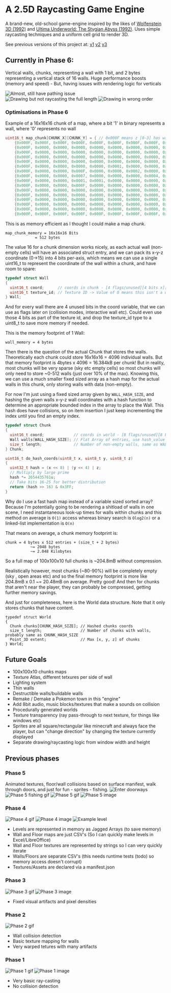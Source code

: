 # A 2.5D Raycasting Game Engine

A brand-new, old-school game-engine inspired by the likes of [Wolfenstein 3D (1992)](https://en.wikipedia.org/wiki/Wolfenstein_3D) and [Ultima Underworld: The Stygian Abyss (1992)](https://en.wikipedia.org/wiki/Ultima_Underworld:_The_Stygian_Abyss). Uses simple raycasting techniques and a uniform cell grid to render 3D.

See previous versions of this project at: [v1](https://github.com/con-dog/sdl-test) [v2](https://github.com/con-dog/sdl-textured) [v3](https://github.com/con-dog/2.5D-raycasting-engine)

## Currently in Phase 6:
Vertical walls, chunks, representing a wall with 1 bit, and 2 bytes representing a vertical stack of 16 walls. Huge performance boosts (memory and speed) - But, having issues with rendering logic for verticals

![Almost, still have pathing issue](https://github.com/con-dog/chunked-z-level-raycaster/blob/40ce926e33ba22ae65f028dcd8b1114dda974217/_media/phase-6/2.png)
![Drawing but not raycasting the full length](https://github.com/con-dog/chunked-z-level-raycaster/blob/40ce926e33ba22ae65f028dcd8b1114dda974217/_media/phase-6/3.png)
![Drawing in wrong order](https://github.com/con-dog/chunked-z-level-raycaster/blob/40ce926e33ba22ae65f028dcd8b1114dda974217/_media/phase-6/6.png)

### Optimisations in Phase 6
Example of a 16x16x16 chunk of a map, where a bit '1' in binary represents a wall, where '0' represents no wall

```c
uint16_t map_chunk[CHUNK_X][CHUNK_Y] = { // 0x000F means z [0-3] has walls, z [3-15] has no walls
    {0x000F, 0x000F, 0x000F, 0x000F, 0x000F, 0x000F, 0x000F, 0x000F, 0x000F, 0x000F, 0x000F, 0x000F, 0x000F, 0x000F, 0x000F, 0x000F},
    {0x000F, 0x0000, 0x0000, 0x0000, 0x0000, 0x0000, 0x0000, 0x0000, 0x0000, 0x0000, 0x0000, 0x0000, 0x0000, 0x0000, 0x0000, 0x000F},
    {0x000F, 0x0000, 0x0000, 0x0000, 0x0000, 0x0000, 0x0000, 0x0000, 0x0000, 0x0000, 0x0000, 0x0000, 0x0000, 0x0000, 0x0000, 0x000F},
    {0x000F, 0x0000, 0x0000, 0x0000, 0x0000, 0x0000, 0x0000, 0x0000, 0x0000, 0x0000, 0x0000, 0x0000, 0x0000, 0x0000, 0x0000, 0x000F},
    {0x000F, 0x0000, 0x0000, 0x0000, 0x0000, 0x0000, 0x0000, 0x0000, 0x0000, 0x0000, 0x0000, 0x0000, 0x0000, 0x0000, 0x0000, 0x000F},
    {0x000F, 0x0000, 0x0000, 0x0000, 0x0000, 0x0001, 0x0000, 0x0000, 0x0000, 0x0000, 0x0000, 0x0000, 0x0000, 0x0000, 0x0000, 0x000F},
    {0x000F, 0x0000, 0x0000, 0x000F, 0x0000, 0x0000, 0x0002, 0x0000, 0x0000, 0x0000, 0x0000, 0x0000, 0x0000, 0x0000, 0x0000, 0x000F},
    {0x000F, 0x0000, 0x0000, 0x0007, 0x0000, 0x0000, 0x0000, 0x0004, 0x0000, 0x0000, 0x0000, 0x0000, 0x0000, 0x0000, 0x0000, 0x000F},
    {0x000F, 0x0000, 0x0000, 0x0001, 0x0001, 0x0000, 0x0000, 0x0000, 0x0000, 0x0000, 0x0000, 0x0000, 0x0000, 0x0000, 0x0000, 0x000F},
    {0x000F, 0x0000, 0x0000, 0x000F, 0x0000, 0x0000, 0x0000, 0x0000, 0x0000, 0x0000, 0x0000, 0x0000, 0x0000, 0x0000, 0x0000, 0x000F},
    {0x000F, 0x0000, 0x0000, 0x0000, 0x0000, 0x0000, 0x0000, 0x0000, 0x0000, 0x0000, 0x0000, 0x0000, 0x0000, 0x0000, 0x0000, 0x000F},
    {0x000F, 0x0000, 0x0000, 0x0000, 0x0000, 0x0000, 0x0000, 0x0000, 0x0000, 0x0000, 0x0000, 0x0000, 0x0000, 0x0000, 0x0000, 0x000F},
    {0x000F, 0x0000, 0x0000, 0x0000, 0x0000, 0x0000, 0x0000, 0x0000, 0x0000, 0x0000, 0x0000, 0x0000, 0x0000, 0x0000, 0x0000, 0x000F},
    {0x000F, 0x0000, 0x0000, 0x0000, 0x0000, 0x0000, 0x0000, 0x0000, 0x0000, 0x0000, 0x0000, 0x0000, 0x0000, 0x0000, 0x0000, 0x000F},
    {0x000F, 0x0000, 0x0000, 0x0000, 0x0000, 0x0000, 0x0000, 0x0000, 0x0000, 0x0000, 0x0000, 0x0000, 0x0000, 0x0000, 0x0000, 0x000F},
    {0x000F, 0x000F, 0x000F, 0x000F, 0x000F, 0x000F, 0x000F, 0x000F, 0x000F, 0x000F, 0x000F, 0x000F, 0x000F, 0x000F, 0x000F, 0x000F}};
```

This is as memory efficient as I thought I could make a map chunk.

```plaintext
map_chunk_memory = 16x16x16 Bits
             = 512 bytes
```

The value 16 for a chunk dimension works nicely, as each actual wall (non-empty cells) will have an associated struct entry, and we can pack its x-y-z coordinate (0->15) into 4 bits per-axis, which means we can use a single uint16_t to represent the coordinate of the wall within a chunk, and have room to spare:

```c
typedef struct Wall
{
  uint16_t coord;      // coords in chunk - [4 flags/unused][4 bits x][4 bits y][4 bits z]
  uint16_t texture_id; // Texture ID -> Value of 0 means this isn't a wall, its empty
} Wall;
```

And for every wall there are 4 unused bits in the coord variable, that we can use as flags later on (collision modes, interactive wall etc). Could even use those 4 bits as part of the texture id, and drop the texture_id type to a uint8_t to save more memory if needed.

This is the memory footprint of 1 Wall:

```plaintext
wall_memory = 4 bytes
```

Then there is the question of the actual Chunk that stores the walls. Theoretically each chunk could store 16x16x16 = 4096 individual walls. But that memory footprint is 4bytes x 4096 = 16.384kB per chunk! But in reality, most chunks will be very sparse (sky etc empty cells) so most chunks will only need to store ~0-512 walls (just over 10% of the max). Knowing this, we can use a much smaller fixed sized array as a hash map for the actual walls in this chunk, only storing walls with data (non-empty). 

For now I'm just using a fixed sized array given by `WALL_HASH_SIZE`, and hashing the given walls x-y-z wall coordinates with a hash function to determine an appropriate bounded index in the array to place the Wall. This hash does have collisions, so on item insertion I just keep incrementing the index until you find an empty index. 
```c
typedef struct Chunk
{
  uint16_t coord;             // coords in world - [8 flags/unused][8 bits x][8 bits y][8 bits z]
  Wall walls[WALL_HASH_SIZE]; // Flat Array of entries, use hash_value as index into walls array
  size_t length;              // Number of non-empty walls, same as WALL_HASH_SIZE
} Chunk;

uint16_t do_hash_coords(uint8_t x, uint8_t y, uint8_t z)
{
  uint32_t hash = (x << 8) | (y << 4) | z;
  // Multiply by large prime
  hash *= 2654435761u;
  // Take bits 16-25 for better distribution
  return (hash >> 16) & 0x3FF;
}
```

Why do I use a fast hash map instead of a variable sized sorted array? Because I'm potentially going to be rendering a shitload of walls in one scene, I need instantaneous look-up times for walls within chunks and this method on average is `O(1)` access whereas binary search is `Olog2(n)` or a linked-list implementation is `O(n)`

That means on average, a chunk memory footprint is:
```plaintext
chunk = 4 bytes x 512 entries + (size_t + 2 bytes)
           ~= 2048 bytes
           ~= 2.048 Kilobytes
```

So a full map of 100x100x10 full chunks is ~204.8mB without compression. 

Realistically however, most chunks (~80-90%) will be completely empty (sky , open areas etc) and so the final memory footprint is more like 204.8mB x 0.1 ~= 20.48mB on average. Pretty good! And then for chunks that aren't near the player, they can probably be compressed, getting further memory savings. 

And just for completeness, here is the World data structure. Note that it only stores chunks that have content.

```
typedef struct World
{
  Chunk chunks[CHUNK_HASH_SIZE]; // Hashed chunks coords 
  size_t length;                 // Number of chunks with walls, probably same as CHUNK_HASH_SIZE
  Point_3D extent;               // Max [x, y, z] of chunks
} World;
```


## Future Goals
- 100x100x10 chunks maps
- Texture Atlas, different tetxures per side of wall
- Lighting system
- Thin walls
- Destructible walls/buildable walls
- Remake / Demake a Pokemon town in this "engine"
- Add 8bit audio, music blocks/textures that make a sounds on collision
- Procedurally generated worlds
- Texture transparency (ray pass-through to next texture, for things like windows etc)
- Sprites are all square/rectangular like minecraft and always face the player, but can "change direction" by changing the texture currently displayed
- Separate drawing/raycasting logic from window width and height

## Previous phases
### Phase 5

Animated textures, floor/wall collisions based on surface manifest, walk through doors, and just for fun - sprites - fishing.
![Enter doorways](https://github.com/con-dog/2.5D-raycasting-engine/blob/bbd244dfad4aa5922a7ad20163d3f4f63874540f/_media/phase-5/doors.gif)
![Phase 5 fishing gif](https://github.com/con-dog/2.5D-raycasting-engine/blob/35efbffc349788171c625aecd9ae6a6f2db17518/_media/phase-5/fishing-time.gif)
![Phase 5 gif](https://github.com/con-dog/2.5D-raycasting-engine/blob/3e8615c0fbabc73b51672c1551a10ede91257603/_media/phase-5/phase-5.gif)
![Phase 5 image](https://github.com/con-dog/2.5D-raycasting-engine/blob/6f3023fa86f8d4a3338c96a77d64b92d55bdabc6/_media/phase-5/fishing-time.png)


### Phase 4 

![Phase 4 gif](https://github.com/con-dog/2.5D-raycasting-engine/blob/1401433f57d4c0c732b924adf9c13507f07d32c8/_media/phase-4/phase-4.gif)
![Phase 4 image](https://github.com/con-dog/2.5D-raycasting-engine/blob/1401433f57d4c0c732b924adf9c13507f07d32c8/_media/phase-4/phase-4.png)
![Example level](https://github.com/con-dog/2.5D-raycasting-engine/blob/5c857ba532ab42b13a76408c7c08f4a9628c7d98/_media/phase-4/example-level.png)

- Levels are represented in memory as Jagged Arrays (to save memory)
- Wall and Floor maps are just CSV's (So I can quickly make levels in Excel/LibreOffice)
- Wall and Floor textures are represented by strings so I can very quickly iterate
- Walls/Floors are separate CSV's (this needs runtime tests (todo) so memory access doesn't corrupt)
- Textures/Assets are declared via a manifest.json

### Phase 3

![Phase 3 gif](https://github.com/con-dog/2.5D-raycasting-engine/blob/5c857ba532ab42b13a76408c7c08f4a9628c7d98/_media/phase-3/Screen%20Recording%202025-01-06%20at%207.53.50%E2%80%AFPM.gif)
![Phase 3 image](https://github.com/con-dog/2.5D-raycasting-engine/blob/5c857ba532ab42b13a76408c7c08f4a9628c7d98/_media/phase-3/phase-3.png)

- Fixed visual artifacts and pixel densities

### Phase 2

![Phase 2 gif](https://github.com/con-dog/2.5D-raycasting-engine/blob/5c857ba532ab42b13a76408c7c08f4a9628c7d98/_media/phase-2/phase-2.gif)

- Wall collision detection
- Basic texture mapping for walls
- Very warped tetures with many artifacts

### Phase 1

![Phase 1 gif](https://github.com/con-dog/2.5D-raycasting-engine/blob/5c857ba532ab42b13a76408c7c08f4a9628c7d98/_media/phase-1/phase-1.gif)
![Phase 1 image](https://github.com/con-dog/2.5D-raycasting-engine/blob/5c857ba532ab42b13a76408c7c08f4a9628c7d98/_media/phase-1/phase-1.png)

- Very basic ray-casting
- No collision detection
